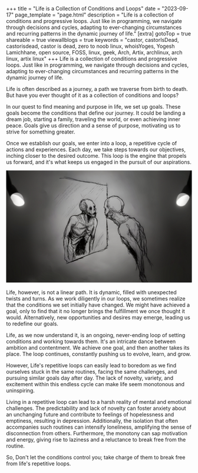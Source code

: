+++
title = "Life is a Collection of Conditions and Loops"
date = "2023-09-17"
page_template = "page.html"
description = "Life is a collection of conditions and progressive loops. Just like in programming, we navigate through decisions and cycles, adapting to ever-changing circumstances and recurring patterns in the dynamic journey of life."
[extra]
gotoTop = true
shareable = true
viewallblogs = true
keywords = "castor, castorIsDead, castorisdead, castor is dead, zero to noob linux, whoisYoges, Yogesh Lamichhane, open source, FOSS, linux, geek, Arch, Artix, archlinux, arch linux, artix linux"
+++
Life is a collection of conditions and progressive loops. Just like in programming, we navigate through decisions and cycles, adapting to ever-changing circumstances and recurring patterns in the dynamic journey of life.
<!-- more -->

Life is often described as a journey, a path we traverse from birth to death. But have you ever thought of it as a collection of conditions and loops?

In our quest to find meaning and purpose in life, we set up goals. These goals become the conditions that define our journey. It could be landing a dream job, starting a family, traveling the world, or even achieving inner peace. Goals give us direction and a sense of purpose, motivating us to strive for something greater.

Once we establish our goals, we enter into a loop, a repetitive cycle of actions and experiences. Each day, we take steps towards our objectives, inching closer to the desired outcome. This loop is the engine that propels us forward, and it's what keeps us engaged in the pursuit of our aspirations.

![Life is a loop.](/assets/images/blogs/life-is-a-loop/loop.jpg)

Life, however, is not a linear path. It is dynamic, filled with unexpected twists and turns. As we work diligently in our loops, we sometimes realize that the conditions we set initially have changed. We might have achieved a goal, only to find that it no longer brings the fulfillment we once thought it would. Alternatively, new opportunities and desires may emerge, leading us to redefine our goals.

Life, as we now understand it, is an ongoing, never-ending loop of setting conditions and working towards them. It's an intricate dance between ambition and contentment. We achieve one goal, and then another takes its place. The loop continues, constantly pushing us to evolve, learn, and grow.

However, Life's repetitive loops can easily lead to boredom as we find ourselves stuck in the same routines, facing the same challenges, and pursuing similar goals day after day. The lack of novelty, variety, and excitement within this endless cycle can make life seem monotonous and uninspiring.

Living in a repetitive loop can lead to a harsh reality of mental and emotional challenges. The predictability and lack of novelty can foster anxiety about an unchanging future and contribute to feelings of hopelessness and emptiness, resulting in depression. Additionally, the isolation that often accompanies such routines can intensify loneliness, amplifying the sense of disconnection from others. Furthermore, the monotony can sap motivation and energy, giving rise to laziness and a reluctance to break free from the routine.

So, Don't let the conditions control you; take charge of them to break free from life's repetitive loops.